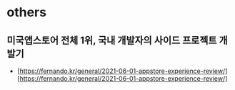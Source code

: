 # others

## 미국앱스토어 전체 1위, 국내 개발자의 사이드 프로젝트 개발기
- [https://fernando.kr/general/2021-06-01-appstore-experience-review/][https://fernando.kr/general/2021-06-01-appstore-experience-review/]

[https://fernando.kr/general/2021-06-01-appstore-experience-review/]: https://fernando.kr/general/2021-06-01-appstore-experience-review/